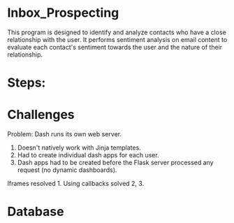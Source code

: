 # Inbox_Prospecting

This program is designed to identify and analyze contacts who have a close relationship with the user. It performs sentiment analysis on email content to evaluate each contact's sentiment towards the user and the nature of their relationship.

# Steps:

# Challenges
Problem: Dash runs its own web server.

1. Doesn't natively work with Jinja templates.
2. Had to create individual dash apps for each user.
3. Dash apps had to be created before the Flask server processed any request (no dynamic dashboards).

Iframes resolved 1. Using callbacks solved 2, 3.

# Database
